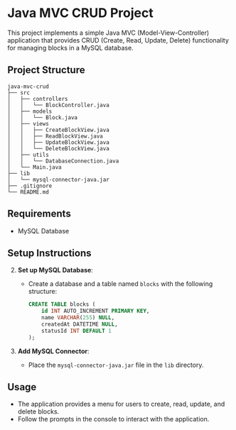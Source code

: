 # Java MVC CRUD Project

This project implements a simple Java MVC (Model-View-Controller) application that provides CRUD (Create, Read, Update, Delete) functionality for managing blocks in a MySQL database.

## Project Structure

```
java-mvc-crud
├── src
│   ├── controllers
│   │   └── BlockController.java
│   ├── models
│   │   └── Block.java
│   ├── views
│   │   ├── CreateBlockView.java
│   │   ├── ReadBlockView.java
│   │   ├── UpdateBlockView.java
│   │   └── DeleteBlockView.java
│   ├── utils
│   │   └── DatabaseConnection.java
│   └── Main.java
├── lib
│   └── mysql-connector-java.jar
├── .gitignore
└── README.md
```

## Requirements
- MySQL Database
## Setup Instructions

2. **Set up MySQL Database**:
   - Create a database and a table named `blocks` with the following structure:
     ```sql
     CREATE TABLE blocks (
         id INT AUTO_INCREMENT PRIMARY KEY,
         name VARCHAR(255) NULL,
         createdAt DATETIME NULL,
         statusId INT DEFAULT 1
     );
     ```

3. **Add MySQL Connector**:
   - Place the `mysql-connector-java.jar` file in the `lib` directory.


## Usage

- The application provides a menu for users to create, read, update, and delete blocks.
- Follow the prompts in the console to interact with the application.